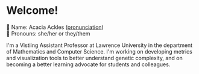 # Welcome! 

📝 Name: Acacia Ackles ([pronunciation](https://www.youtube.com/watch?v=gmcSNtx3ECE))  
🌈 Pronouns: she/her or they/them

I'm a Vistiing Assistant Professor at Lawrence University in the department of Mathematics and Computer Science. I'm working on developing metrics and visualization tools to better understand genetic complexity, and on becoming a better learning advocate for students and colleagues.
